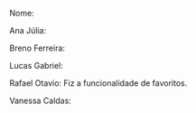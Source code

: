 Nome:

Ana Júlia: 

Breno Ferreira:

Lucas Gabriel: 

Rafael Otavio: Fiz a funcionalidade de favoritos.

Vanessa Caldas: 
